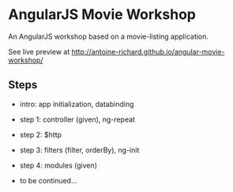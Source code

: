AngularJS Movie Workshop
========================

An AngularJS workshop based on a movie-listing application.

See live preview at http://antoine-richard.github.io/angular-movie-workshop/

Steps
-----

* intro: app initialization, databinding

* step 1: controller (given), ng-repeat
* step 2: $http
* step 3: filters (filter, orderBy), ng-init

* step 4: modules (given)

* to be continued...
